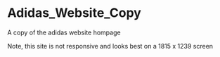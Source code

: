 # Adidas_Website_Copy

A copy of the adidas website hompage

Note, this site is not responsive and looks best on a 1815 x 1239 screen
